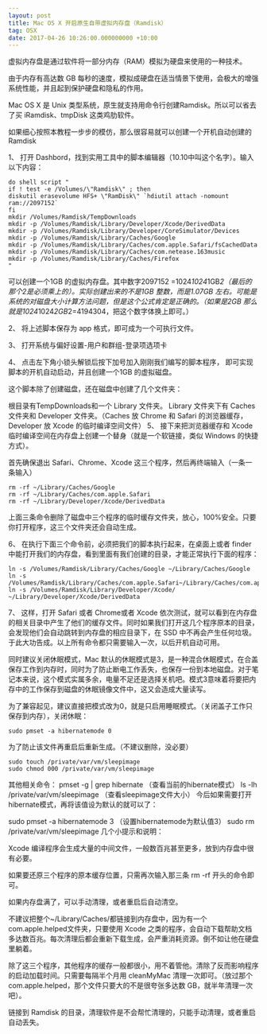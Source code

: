 ```yaml
---
layout: post
title: Mac OS X 开启原生自带虚拟内存盘（Ramdisk）
tag: OSX
date: 2017-04-26 10:26:00.000000000 +10:00
---
```


虚拟内存盘是通过软件将一部分内存（RAM）模拟为硬盘来使用的一种技术。

由于内存有高达数 GB 每秒的速度，模拟成硬盘在适当情景下使用，会极大的增强系统性能，并且起到保护硬盘和隐私的作用。

Mac OS X 是 Unix 类型系统，原生就支持用命令行创建Ramdisk。所以可以省去了买 iRamdisk、tmpDisk 这类鸡肋软件。

如果细心按照本教程一步步的模仿，那么很容易就可以创建一个开机自动创建的 Ramdisk

1、 打开 Dashbord，找到实用工具中的脚本编辑器（10.10中叫这个名字）。输入以下内容：

```
do shell script "
if ! test -e /Volumes/\"Ramdisk\" ; then
diskutil erasevolume HFS+ \"RamDisk\" `hdiutil attach -nomount ram://2097152`
fi
mkdir /Volumes/Ramdisk/TempDownloads
mkdir -p /Volumes/Ramdisk/Library/Developer/Xcode/DerivedData
mkdir -p /Volumes/Ramdisk/Library/Developer/CoreSimulator/Devices
mkdir -p /Volumes/Ramdisk/Library/Caches/Google
mkdir -p /Volumes/Ramdisk/Library/Caches/com.apple.Safari/fsCachedData
mkdir -p /Volumes/Ramdisk/Library/Caches/com.netease.163music
mkdir -p /Volumes/Ramdisk/Library/Caches/Firefox
"
```

可以创建一个1GB 的虚拟内存盘。其中数字2097152 =1024*1024*1GB*2（最后的那个2是必须乘上的）。实际创建出来的不是1GB 整数，而是1.07GB 左右。可能是系统的对磁盘大小计算方法问题，但是这个公式肯定是正确的。（如果是2GB 那么就是1024*1024*2GB*2=4194304，把这个数字体换上即可。）

2、 将上述脚本保存为 app 格式，即可成为一个可执行文件。

3、 打开系统与偏好设置-用户和群组-登录项选项卡

4、 点击左下角小锁头解锁后按下加号加入刚刚我们编写的脚本程序，
即可实现脚本的开机自动启动，并且创建一个1GB 的虚拟磁盘。

这个脚本除了创建磁盘，还在磁盘中创建了几个文件夹：

根目录有TempDownloads和一个 Library 文件夹。
Library 文件夹下有 Caches 文件夹和 Developer 文件夹。（Caches 放 Chrome 和 Safari 的浏览器缓存，Developer 放 Xcode 的临时编译空间文件）
5、 接下来把浏览器缓存和 Xcode 临时编译空间在内存盘上创建一个替身（就是一个软链接，类似 Windows 的快捷方式）。

首先确保退出 Safari、Chrome、Xcode 这三个程序，然后再终端输入（一条一条输入）

```
rm -rf ~/Library/Caches/Google
rm -rf ~/Library/Caches/com.apple.Safari
rm -rf ~/Library/Developer/Xcode/DerivedData
```

上面三条命令删除了磁盘中三个程序的临时缓存文件夹，放心，100%安全。只要你打开程序，这三个文件夹还会自动生成。

6、 在执行下面三个命令前，必须把我们的脚本执行起来，在桌面上或者 finder 中能打开我们的内存盘，看到里面有我们创建的目录，才能正常执行下面的程序：

```
ln -s /Volumes/Ramdisk/Library/Caches/Google ~/Library/Caches/Google
ln -s /Volumes/Ramdisk/Library/Caches/com.apple.Safari~/Library/Caches/com.apple.Safari
ln -s /Volumes/Ramdisk/Library/Developer/Xcode/ ~/Library/Developer/Xcode/DerivedData
```

7、 这样，打开 Safari 或者 Chrome或者 Xcode 依次测试，就可以看到在内存盘的相关目录中产生了他们的缓存文件。同时如果我们打开这几个程序原本的目录，会发现他们会自动跳转到内存盘的相应目录下，在 SSD 中不再会产生任何垃圾。于此大功告成。以上所有命令都只需要输入一次，以后开机自动可用。

同时建议关闭休眠模式，Mac 默认的休眠模式是3，是一种混合休眠模式，在合盖保存工作到内存时，同时为了防止断电工作丢失，也保存一份到本地磁盘。对于笔记本来说，这个模式实属多余，电量不足还是选择关机吧。模式3意味着将要把内存中的工作保存到磁盘的休眠镜像文件中，这又会造成大量读写。

为了兼容起见，建议直接把模式改为0，就是只启用睡眠模式。（关闭盖子工作只保存到内存），关闭休眠：

```
sudo pmset -a hibernatemode 0
```

为了防止该文件再重启后重新生成。（不建议删除，没必要）

```
sudo touch /private/var/vm/sleepimage 
sudo chmod 000 /private/var/vm/sleepimage
```

其他相关命令：
pmset -g | grep hibernate （查看当前的hibernate模式）
ls -lh /private/var/vm/sleepimage （查看sleepimage文件大小）
今后如果需要打开hibernate模式，再将该值设为默认的就可以了：

sudo pmset -a hibernatemode 3 （设置hibernatemode为默认值3）
sudo rm /private/var/vm/sleepimage
几个小提示和说明：

Xcode 编译程序会生成大量的中间文件，一般数百兆甚至更多，放到内存盘中很有必要。

如果要还原三个程序的原本缓存位置，只需再次输入那三条 rm -rf 开头的命令即可。

如果内存盘满了，可以手动清理，或者重启后自动清空。

不建议把整个~/Library/Caches/都链接到内存盘中，因为有一个 com.apple.helped文件夹，只要使用 Xcode 之类的程序，会自动下载帮助文档多达数百兆。每次清理后都会重新下载生成，会严重消耗资源。倒不如让他在硬盘里躺着。

除了这三个程序，其他程序的缓存一般都很小，用不着管他。清除了反而影响程序的启动加载时间。只需要每隔半个月用 cleanMyMac 清理一次即可。（放过那个com.apple.helped，那个文件只要大的不是很夸张多达数 GB，就半年清理一次吧）。

链接到 Ramdisk 的目录，清理软件是不会帮忙清理的，只能手动清理，或者重启自动丢失。